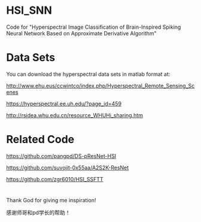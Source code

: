 # HSI_SNN
Code for "Hyperspectral Image Classification of Brain-Inspired Spiking Neural Network Based on Approximate Derivative Algorithm"

# Data Sets
You can download the hyperspectral data sets in matlab format at: 

http://www.ehu.eus/ccwintco/index.php/Hyperspectral_Remote_Sensing_Scenes

https://hyperspectral.ee.uh.edu/?page_id=459

http://rsidea.whu.edu.cn/resource_WHUHi_sharing.htm

# Related Code
https://github.com/pangpd/DS-pResNet-HSI

https://github.com/suvojit-0x55aa/A2S2K-ResNet

https://github.com/zgr6010/HSI_SSFTT

#  
Thank God for giving me inspiration!

感谢师哥和pd学长的帮助！
